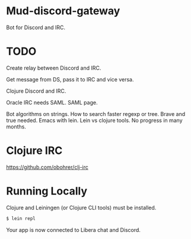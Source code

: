 # Mud-discord-gateway

Bot for Discord and IRC.

# TODO

Create relay between Discord and IRC.

Get message from DS, pass it to IRC and vice versa.

Clojure Discord and IRC.

Oracle IRC needs SAML.
SAML page.

Bot algorithms on strings.
How to search faster regexp or tree.
Brave and true needed.
Emacs with lein.
Lein vs clojure tools.
No progress in many months.

# Clojure IRC
https://github.com/obohrer/clj-irc

# Running Locally
Clojure and Leiningen (or Clojure CLI tools) must be installed.

```sh
$ lein repl
```

Your app is now connected to Libera chat and Discord.

